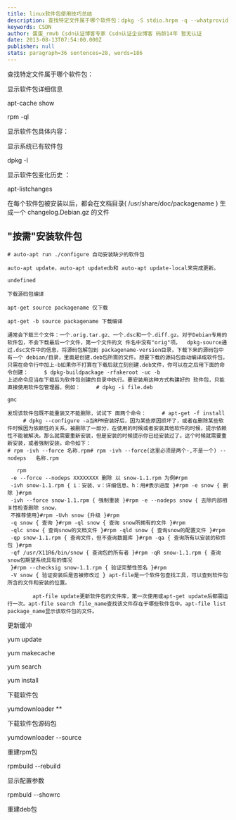 ```yaml
---
title: linux软件包使用技巧总结
description: 查找特定文件属于哪个软件包：dpkg -S stdio.hrpm -q --whatprovides /usr/lib/libavcodec.so.52rpm -qf file：查询文件file是哪个rpm包中的；rpm -qf `which your_cmd`, rpm -qf `locate file_name`rpm -qi rpm_name：查看指定rpm包安装的详细
keywords: CSDN
author: 蛋蛋_rmvb Csdn认证博客专家 Csdn认证企业博客 码龄14年 暂无认证
date: 2013-08-13T07:54:00.000Z
publisher: null
stats: paragraph=36 sentences=28, words=186
---
```

查找特定文件属于哪个软件包：

显示软件包详细信息

apt-cache show

rpm -ql

显示软件包具体内容：

显示系统已有软件包

dpkg -l

显示软件包变化历史 ：

apt-listchanges

在每个软件包被安装以后，都会在文档目录( /usr/share/doc/packagename ) 生成一个 changelog.Debian.gz 的文件

## "按需"安装软件包

```
# auto-apt run ./configure 自动安装缺少的软件包
```

```
auto-apt update，auto-apt updatedb和 auto-apt update-local来完成更新。
```

```undefined```

```
下载源码包编译
```

```
apt-get source packagename 仅下载
```

```
apt-get -b source packagename 下载编译
```

```
通常会下载三个文件：一个.orig.tar.gz、一个.dsc和一个.diff.gz。对于Debian专用的软件包，不会下载最后一个文件，第一个文件的文 件名中没有"orig"项。  dpkg-source通过.dsc文件中的信息，将源码包解包到 packagename-version目录，下载下来的源码包中有一个 debian/目录，里面是创建.deb包所需的文件。想要下载的源码包自动编译成软件包，只需在命令行中加上-b如果你不打算在下载后就立刻创建.deb文件，你可以在之后用下面的命令创建：     $ dpkg-buildpackage -rfakeroot -uc -b
上述命令应当在下载后为软件包创建的目录中执行。要安装用这种方式构建好的 软件包，只能直接使用软件包管理器，例如：     # dpkg -i file.deb
```

```
gmc
```

```
发现该软件包既不能重装又不能删除，试试下 面两个命令：     # apt-get -f install
     # dpkg --configure -a当RPM安装好后，因为某些原因损坏了，或者在删除某些软件时候因为依赖性的关系，被删除了一部分，在使用的时候或者安装其他软件的时候，提示依赖性不能被解决。那么就需要重新安装，但是安装的时候提示你已经安装过了。这个时候就需要重新安装，或者强制安装。命令如下：
# rpm -ivh --force 名称.rpm# rpm -ivh --force(这里必须是两个-,不是一个) --nodeps   名称.rpm

   rpm
 -e --force --nodeps XXXXXXXX 删除 以 snow-1.1.rpm 为例#rpm
 -ivh snow-1.1.rpm { i：安装、v：详细信息、h：用#表示进度 }#rpm -e snow { 删除 }#rpm
 -ivh --force snow-1.1.rpm { 强制重装 }#rpm -e --nodeps snow { 去除内部相关性检查删除 snow，
 不推荐使用}#rpm -Uvh snow {升级 }#rpm
 -q snow { 查询 }#rpm -ql snow { 查询 snow所拥有的文件 }#rpm
 -qlc snow { 查询snow的文档文件 }#rpm -qld snow { 查询snow的配置文件 }#rpm
 -qp snow-1.1.rpm { 查询文件，但不查询数据库 }#rpm -qa { 查询所有以安装的软件包 }#rpm
 -qf /usr/X11R6/bin/snow { 查询包的所有者 }#rpm -qR snow-1.1.rpm { 查询 snow包期望系统具有的情况
 }#rpm --checksig snow-1.1.rpm { 验证完整性签名 }#rpm
 -V snow { 验证安装后是否被修改过 } apt-file是一个软件包查找工具，可以查到软件包所含的文件和安装的位置。

        apt-file update更新软件包的文件库，第一次使用或apt-get update后都需运行一次。apt-file search file_name查找该文件存在于哪些软件包中。apt-file list package_name显示该软件包的文件。
```

更新缓冲

yum update

yum makecache

yum search

yum install

下载软件包

yumdownloader **

下载软件包源码包

yumdownloader --source

重建rpm包

rpmbuild --rebuild

显示配置参数

rpmbuld --showrc

重建deb包
